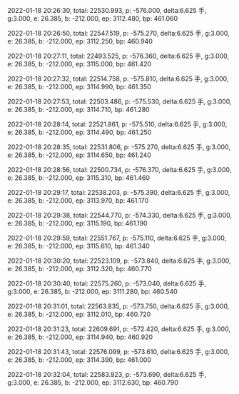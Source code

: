 2022-01-18 20:26:30, total: 22530.993, p: -576.000, delta:6.625 手, g:3.000, e: 26.385, b: -212.000, ep: 3112.480, bp: 461.060

2022-01-18 20:26:50, total: 22547.519, p: -575.270, delta:6.625 手, g:3.000, e: 26.385, b: -212.000, ep: 3112.250, bp: 460.940

2022-01-18 20:27:11, total: 22493.525, p: -576.360, delta:6.625 手, g:3.000, e: 26.385, b: -212.000, ep: 3115.000, bp: 461.420

2022-01-18 20:27:32, total: 22514.758, p: -575.810, delta:6.625 手, g:3.000, e: 26.385, b: -212.000, ep: 3114.990, bp: 461.350

2022-01-18 20:27:53, total: 22503.486, p: -575.530, delta:6.625 手, g:3.000, e: 26.385, b: -212.000, ep: 3114.710, bp: 461.280

2022-01-18 20:28:14, total: 22521.861, p: -575.510, delta:6.625 手, g:3.000, e: 26.385, b: -212.000, ep: 3114.490, bp: 461.250

2022-01-18 20:28:35, total: 22531.806, p: -575.270, delta:6.625 手, g:3.000, e: 26.385, b: -212.000, ep: 3114.650, bp: 461.240

2022-01-18 20:28:56, total: 22500.734, p: -576.370, delta:6.625 手, g:3.000, e: 26.385, b: -212.000, ep: 3115.310, bp: 461.460

2022-01-18 20:29:17, total: 22538.203, p: -575.390, delta:6.625 手, g:3.000, e: 26.385, b: -212.000, ep: 3113.970, bp: 461.170

2022-01-18 20:29:38, total: 22544.770, p: -574.330, delta:6.625 手, g:3.000, e: 26.385, b: -212.000, ep: 3115.190, bp: 461.190

2022-01-18 20:29:59, total: 22551.767, p: -575.110, delta:6.625 手, g:3.000, e: 26.385, b: -212.000, ep: 3115.610, bp: 461.340

2022-01-18 20:30:20, total: 22523.109, p: -573.840, delta:6.625 手, g:3.000, e: 26.385, b: -212.000, ep: 3112.320, bp: 460.770

2022-01-18 20:30:40, total: 22575.260, p: -573.040, delta:6.625 手, g:3.000, e: 26.385, b: -212.000, ep: 3111.280, bp: 460.540

2022-01-18 20:31:01, total: 22563.835, p: -573.750, delta:6.625 手, g:3.000, e: 26.385, b: -212.000, ep: 3112.010, bp: 460.720

2022-01-18 20:31:23, total: 22609.691, p: -572.420, delta:6.625 手, g:3.000, e: 26.385, b: -212.000, ep: 3114.940, bp: 460.920

2022-01-18 20:31:43, total: 22576.099, p: -573.610, delta:6.625 手, g:3.000, e: 26.385, b: -212.000, ep: 3114.390, bp: 461.000

2022-01-18 20:32:04, total: 22583.923, p: -573.690, delta:6.625 手, g:3.000, e: 26.385, b: -212.000, ep: 3112.630, bp: 460.790